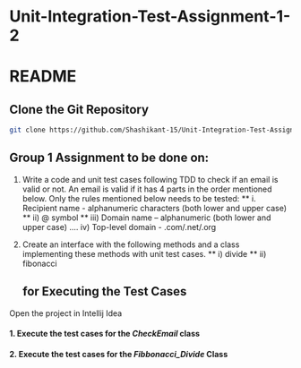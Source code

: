 # Unit-Integration-Test-Assignment-1-2

# README

## Clone the Git Repository
```bash
git clone https://github.com/Shashikant-15/Unit-Integration-Test-Assignment-1-2.git
```

## Group 1 Assignment to be done on:

1. Write a code and unit test cases following TDD to check if an email is valid or not. An email is valid if it has 4 parts in the order mentioned below. Only the rules mentioned below needs to be tested:
    ** i. Recipient name -  alphanumeric characters (both lower and upper case)
    ** ii) @ symbol
    ** iii) Domain name – alphanumeric (both lower and upper case)
    .... iv) Top-level domain - .com/.net/.org

2. Create an interface with the following methods and a class implementing these methods with unit test cases.
    ** i) divide
    ** ii) fibonacci
    
    
    ##  for Executing the Test Cases
    
Open the project in Intellij Idea


#### 1. Execute the test cases for the _CheckEmail_ class
#### 2. Execute the test cases for the _Fibbonacci_Divide_ Class


